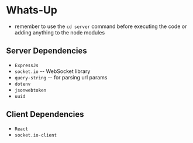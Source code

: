 # Whats-Up

* remember to use the `cd server` command before executing the code or adding anything to the node modules

## Server Dependencies 
* `ExpressJs`
* `socket.io` -- WebSocket library
* `query-string` -- for parsing url params
* `dotenv` 
* `jsonwebtoken` 
* `uuid` 

## Client Dependencies 
* `React`
* `socket.io-client`

